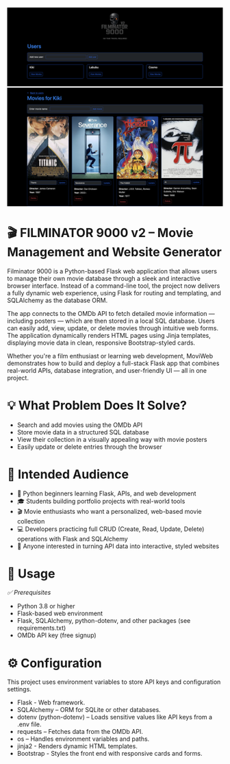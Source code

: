 ![This is an alt text.](Filminator_users.png "Filminator 9000")
![This is an alt text.](Filminator_movies.png "Filminator 9000")

# 🎬 FILMINATOR 9000 v2 – Movie Management and Website Generator
Filminator 9000 is a Python-based Flask web application that allows users to manage their own movie database through a sleek and interactive browser interface. Instead of a command-line tool, the project now delivers a fully dynamic web experience, using Flask for routing and templating, and SQLAlchemy as the database ORM.

The app connects to the OMDb API to fetch detailed movie information — including posters — which are then stored in a local SQL database. Users can easily add, view, update, or delete movies through intuitive web forms. The application dynamically renders HTML pages using Jinja templates, displaying movie data in clean, responsive Bootstrap-styled cards.

Whether you're a film enthusiast or learning web development, MoviWeb demonstrates how to build and deploy a full-stack Flask app that combines real-world APIs, database integration, and user-friendly UI — all in one project.


# 💡 What Problem Does It Solve?
* Search and add movies using the OMDb API
* Store movie data in a structured SQL database
* View their collection in a visually appealing way with movie posters
* Easily update or delete entries through the browser


# 👥 Intended Audience
* 🐍 Python beginners learning Flask, APIs, and web development
* 🎓 Students building portfolio projects with real-world tools
* 🎬 Movie enthusiasts who want a personalized, web-based movie collection
* 💻 Developers practicing full CRUD (Create, Read, Update, Delete) operations with Flask and SQLAlchemy
* 🧠 Anyone interested in turning API data into interactive, styled websites


# 🚀 Usage
*✅ Prerequisites*
* Python 3.8 or higher
* Flask-based web environment
* Flask, SQLAlchemy, python-dotenv, and other packages (see requirements.txt)
* OMDb API key (free signup)


# ⚙️ Configuration
This project uses environment variables to store API keys and configuration settings.
* Flask - Web framework.
* SQLAlchemy – ORM for SQLite or other databases.
* dotenv (python-dotenv) – Loads sensitive values like API keys from a .env file.
* requests – Fetches data from the OMDb API.
* os – Handles environment variables and paths.
* jinja2 - Renders dynamic HTML templates.
* Bootstrap - Styles the front end with responsive cards and forms.


